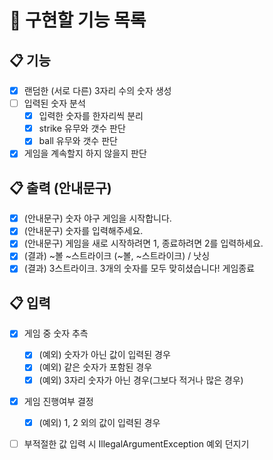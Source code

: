 # 🚀 구현할 기능 목록
## 📋 기능
- [X] 랜덤한 (서로 다른) 3자리 수의 숫자 생성
- [ ] 입력된 숫자 분석
    - [x] 입력한 숫자를 한자리씩 분리
    - [x] strike 유무와 갯수 판단
    - [x] ball 유무와 갯수 판단
- [x] 게임을 계속할지 하지 않을지 판단

## 📋 출력 (안내문구)
- [x] (안내문구) 숫자 야구 게임을 시작합니다.
- [x] (안내문구) 숫자를 입력해주세요.
- [x] (안내문구) 게임을 새로 시작하려면 1, 종료하려면 2를 입력하세요.
- [x] (결과) ~볼 ~스트라이크 (~볼, ~스트라이크) / 낫싱
- [x] (결과) 3스트라이크. 3개의 숫자를 모두 맞히셨습니다! 게임종료

## 📋 입력
- [x] 게임 중 숫자 추측
   - [x] (예외) 숫자가 아닌 값이 입력된 경우
   - [x] (예외) 같은 숫자가 포함된 경우
   - [x] (예외) 3자리 숫자가 아닌 경우(그보다 적거나 많은 경우)
- [x] 게임 진행여부 결정
   - [x] (예외) 1, 2 외의 값이 입력된 경우
- [ ] 부적절한 값 입력 시 IllegalArgumentException 예외 던지기

